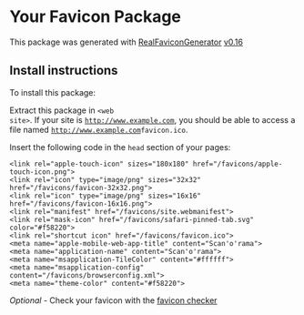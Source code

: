 # Your Favicon Package

This package was generated with [RealFaviconGenerator](https://realfavicongenerator.net/) [v0.16](https://realfavicongenerator.net/change_log#v0.16)

## Install instructions

To install this package:

Extract this package in <code>&lt;web site&gt;<?php echo /favicons/ ?></code>. If your site is <code>http://www.example.com</code>, you should be able to access a file named <code>http://www.example.com<?php echo /favicons/ ?>favicon.ico</code>.

Insert the following code in the `head` section of your pages:

    <link rel="apple-touch-icon" sizes="180x180" href="/favicons/apple-touch-icon.png">
    <link rel="icon" type="image/png" sizes="32x32" href="/favicons/favicon-32x32.png">
    <link rel="icon" type="image/png" sizes="16x16" href="/favicons/favicon-16x16.png">
    <link rel="manifest" href="/favicons/site.webmanifest">
    <link rel="mask-icon" href="/favicons/safari-pinned-tab.svg" color="#f58220">
    <link rel="shortcut icon" href="/favicons/favicon.ico">
    <meta name="apple-mobile-web-app-title" content="Scan'o'rama">
    <meta name="application-name" content="Scan'o'rama">
    <meta name="msapplication-TileColor" content="#ffffff">
    <meta name="msapplication-config" content="/favicons/browserconfig.xml">
    <meta name="theme-color" content="#f58220">

*Optional* - Check your favicon with the [favicon checker](https://realfavicongenerator.net/favicon_checker)